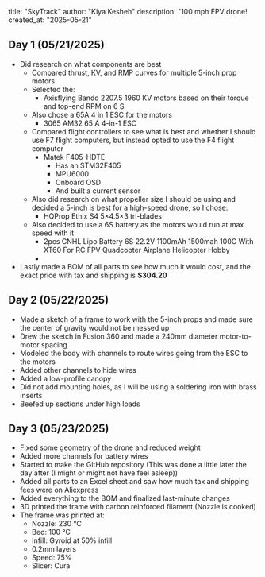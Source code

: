 title: "SkyTrack"
author: "Kiya Kesheh"
description: "100 mph FPV drone!
created_at: "2025-05-21"

## **Day 1** (05/21/2025)

* Did research on what components are best  
  * Compared thrust, KV, and RMP curves for multiple 5-inch prop motors   
  * Selected the:  
    *  Axisflying Bando 2207.5 1960 KV motors based on their torque and top-end RPM on 6 S  
  * Also chose a 65A 4 in 1 ESC for the motors  
    * 3065 AM32 65 A 4-in-1 ESC  
  * Compared flight controllers to see what is best and whether I should use F7 flight computers, but instead opted to use the F4 flight computer  
    * Matek F405-HDTE  
      * Has an STM32F405  
      * MPU6000  
      * Onboard OSD  
      * And built a current sensor   
  * Also did research on what propeller size I should be using and decided a 5-inch is best for a high-speed drone, so I chose:  
    * HQProp Ethix S4 5×4.5×3 tri-blades  
  * Also decided to use a 6S battery as the motors would run at max speed with it  
    * 2pcs CNHL Lipo Battery 6S 22.2V 1100mAh 1500mah 100C With XT60 For RC FPV Quadcopter Airplane Helicopter Hobby  
    *   
* Lastly made a BOM of all parts to see how much it would cost, and the exact price with tax and shipping is **$304.20**

## **Day 2** (05/22/2025)

* Made a sketch of a frame to work with the 5-inch props and made sure the center of gravity would not be messed up   
* Drew the sketch in Fusion 360 and made a 240mm diameter motor-to-motor spacing  
* Modeled the body with channels to route wires going from the ESC to the motors   
* Added other channels to hide wires   
* Added a low-profile canopy   
* Did not add mounting holes, as I will be using a soldering iron with brass inserts   
* Beefed up sections under high loads

## **Day 3** (05/23/2025)

* Fixed some geometry of the drone and reduced weight  
* Added more channels for battery wires  
* Started to make the GitHub repository (This was done a little later the day after (I might or might not have feel asleep))
* Added all parts to an Excel sheet and saw how much tax and shipping fees were on Aliexpress  
* Added everything to the BOM and finalized last-minute changes  
* 3D printed the frame with carbon reinforced filament (Nozzle is cooked)   
* The frame was printed at:  
  * Nozzle: 230 °C  
  * Bed: 100 °C  
  * Infill: Gyroid at 50% infill   
  * 0.2mm layers   
  * Speed: 75%   
  * Slicer: Cura

